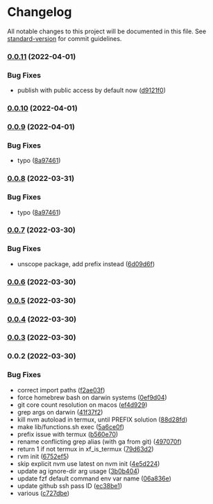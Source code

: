 # Changelog

All notable changes to this project will be documented in this file. See [standard-version](https://github.com/conventional-changelog/standard-version) for commit guidelines.

### [0.0.11](https://github.com/f3rno64/xf-bash-lib/compare/v0.0.10...v0.0.11) (2022-04-01)


### Bug Fixes

* publish with public access by default now ([d9121f0](https://github.com/f3rno64/xf-bash-lib/commit/d9121f0844c91157eee7a8585e226fd317e6ea27))

### [0.0.10](https://github.com/f3rno64/xf-bash-lib/compare/v0.0.9...v0.0.10) (2022-04-01)

### [0.0.9](https://github.com/f3rno64/xf-bash-lib/compare/v0.0.7...v0.0.9) (2022-04-01)


### Bug Fixes

* typo ([8a97461](https://github.com/f3rno64/xf-bash-lib/commit/8a97461320c92bcdd67d0d736d1e0d7102570d8c))

### [0.0.8](https://github.com/f3rno64/xf-bash-lib/compare/v0.0.7...v0.0.8) (2022-03-31)


### Bug Fixes

* typo ([8a97461](https://github.com/f3rno64/xf-bash-lib/commit/8a97461320c92bcdd67d0d736d1e0d7102570d8c))

### [0.0.7](https://github.com/f3rno64/xf-bash-lib/compare/v0.0.6...v0.0.7) (2022-03-30)


### Bug Fixes

* unscope package, add prefix instead ([6d09d6f](https://github.com/f3rno64/xf-bash-lib/commit/6d09d6fccce946bc05804c1f5ac68368b2279601))

### [0.0.6](https://github.com/f3rno64/xf-bash-lib/compare/v0.0.5...v0.0.6) (2022-03-30)

### [0.0.5](https://github.com/f3rno64/xf-bash-lib/compare/v0.0.4...v0.0.5) (2022-03-30)

### [0.0.4](https://github.com/f3rno64/xf-bash-lib/compare/v0.0.3...v0.0.4) (2022-03-30)

### [0.0.3](https://github.com/f3rno64/xf-bash-lib/compare/v0.0.2...v0.0.3) (2022-03-30)

### 0.0.2 (2022-03-30)


### Bug Fixes

* correct import paths ([f2ae03f](https://github.com/f3rno64/xf-bash-lib/commit/f2ae03f22de5961d50231d6b926547b2eacc376c))
* force homebrew bash on darwin systems ([0ef9d04](https://github.com/f3rno64/xf-bash-lib/commit/0ef9d04e010c9182af128a4376774aa811c9b0fe))
* git core count resolution on macos ([ef4d929](https://github.com/f3rno64/xf-bash-lib/commit/ef4d929acae2fbd2f75021b378a76c8d5c608336))
* grep args on darwin ([41f37f2](https://github.com/f3rno64/xf-bash-lib/commit/41f37f28f4294276c4a6ec4e440573aaafd74442))
* kill nvm autoload in termux, until PREFIX solution ([88d28fd](https://github.com/f3rno64/xf-bash-lib/commit/88d28fd238c04c799e6089f2af554584c1583673))
* make lib/functions.sh exec ([5a6ce0f](https://github.com/f3rno64/xf-bash-lib/commit/5a6ce0f5312b6b8ca301e15e3f792aa90d126aea))
* prefix issue with termux ([b560e70](https://github.com/f3rno64/xf-bash-lib/commit/b560e700bf5435f72fe34cbf0d1e741afc704cbc))
* rename conflicting grep alias (with ga from git) ([497070f](https://github.com/f3rno64/xf-bash-lib/commit/497070f8a0e97adc846b1eeabdf64d73d76870e7))
* return 1 if not termux in xf_is_termux ([79d63d2](https://github.com/f3rno64/xf-bash-lib/commit/79d63d2b18b963e836da705bdfdbe9212755ca60))
* rvm init ([6752ef5](https://github.com/f3rno64/xf-bash-lib/commit/6752ef5d9854b66e2dff4603f363502a176f025e))
* skip explicit nvm use latest on nvm init ([4e5d224](https://github.com/f3rno64/xf-bash-lib/commit/4e5d224eae70f8f54ea1fff55546fa982d6152e9))
* update ag ignore-dir arg usage ([3b0b404](https://github.com/f3rno64/xf-bash-lib/commit/3b0b4040739bba1d06b7ddec7e69c5e2876c94ae))
* update fzf default command env var name ([06a836e](https://github.com/f3rno64/xf-bash-lib/commit/06a836e99ee40be3f3b18e423b15cb5f4090b2dc))
* update github ssh pass ID ([ec38be1](https://github.com/f3rno64/xf-bash-lib/commit/ec38be1db9aabb3b7c503dbb18bf1fc6f389dd7b))
* various ([c727dbe](https://github.com/f3rno64/xf-bash-lib/commit/c727dbeddf85f67ebbf131b691e1119bd1a223ec))
